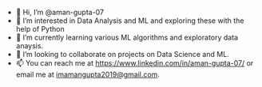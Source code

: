 - 👋 Hi, I’m @aman-gupta-07
- 👀 I’m interested in Data Analysis and ML and exploring these with the help of Python
- 🌱 I’m currently learning various ML algorithms and exploratory data anaysis.
- 💞️ I’m looking to collaborate on projects on Data Science and ML.
- 📫 You can reach me at https://www.linkedin.com/in/aman-gupta-07/ or  email me at imamangupta2019@gmail.com.

<!---
aman-gupta-07/aman-gupta-07 is a ✨ special ✨ repository because its `README.md` (this file) appears on your GitHub profile.
You can click the Preview link to take a look at your changes.
--->
